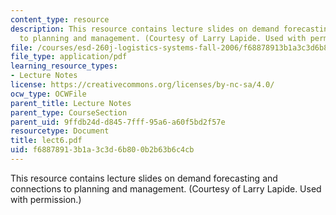 ```yaml
---
content_type: resource
description: This resource contains lecture slides on demand forecasting and connections
  to planning and management. (Courtesy of Larry Lapide. Used with permission.)
file: /courses/esd-260j-logistics-systems-fall-2006/f68878913b1a3c3d6b800b2b63b6c4cb_lect6.pdf
file_type: application/pdf
learning_resource_types:
- Lecture Notes
license: https://creativecommons.org/licenses/by-nc-sa/4.0/
ocw_type: OCWFile
parent_title: Lecture Notes
parent_type: CourseSection
parent_uid: 9ffdb24d-d845-7fff-95a6-a60f5bd2f57e
resourcetype: Document
title: lect6.pdf
uid: f6887891-3b1a-3c3d-6b80-0b2b63b6c4cb
---
```

This resource contains lecture slides on demand forecasting and connections to planning and management. (Courtesy of Larry Lapide. Used with permission.)